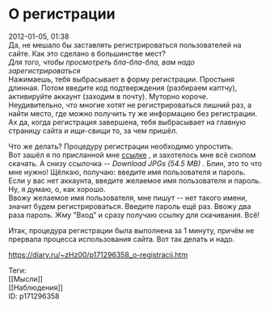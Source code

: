 О регистрации
==============

   
 2012-01-05, 01:38   
  Да, не мешало бы заставлять регистрироваться пользователей на сайте. Как это сделано в большинстве мест?   
  *Для того, чтобы просмотреть бла-бла-бла, вам надо    зарегистрироваться*    
 Нажимаешь, тебя выбрасывает в форму регистрации. Простыня длинная. Потом введите код подтверждения (разбираем каптчу), активируйте аккаунт (заходим в почту). Муторно короче. Неудивительно, что многие хотят не регистрироваться лишний раз, а найти место, где можно получить ту же информацию без регистрации.   
 Ах да, когда регистрация завершена, тебя выбрасывает на главную страницу сайта и ищи-свищи то, за чем пришёл.   
   
 Что же делать? Процедуру регистрации необходимо упростить.   
 Вот зашёл я по присланной мне  [ссылке](http://oreno.imouto.org/pool/show/2394)  , и захотелось мне всё скопом скачать. А снизу ссылочка --  *Download JPGs (54.5 MB)*  . Блин, это то что мне нужно! Щёлкаю, получаю: введите имя пользователя и пароль. Если у вас нет аккаунта, введите желаемое имя пользователя и пароль. Ну, я думаю, о, как хорошо.   
 Ввожу желаемое имя пользователя, мне пишут -- нет такого имени, значит будем регистрироваться. Введите пароль ещё раз. Ввожу два раза пароль. Жму "Вход" и сразу получаю ссылку для скачивания. Всё!   
   
 Итак, процедура регистрации была выполнена за 1 минуту, причём не прервала процесса использования сайта. Вот так делать и надо.   
    
 <https://diary.ru/~zHz00/p171296358_o-registracii.htm>   
   
 Теги:   
 [[Мысли]]   
 [[Наблюдения]]   
 ID: p171296358